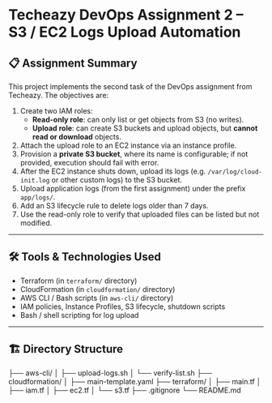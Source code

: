 # Techeazy DevOps Assignment 2 – S3 / EC2 Logs Upload Automation

## 📋 Assignment Summary

This project implements the second task of the DevOps assignment from Techeazy. The objectives are:

1. Create two IAM roles:
   - **Read-only role**: can only list or get objects from S3 (no writes).
   - **Upload role**: can create S3 buckets and upload objects, but **cannot read or download** objects.
2. Attach the upload role to an EC2 instance via an instance profile.
3. Provision a **private S3 bucket**, where its name is configurable; if not provided, execution should fail with error.
4. After the EC2 instance shuts down, upload its logs (e.g. `/var/log/cloud-init.log` or other custom logs) to the S3 bucket.
5. Upload application logs (from the first assignment) under the prefix `app/logs/`.
6. Add an S3 lifecycle rule to delete logs older than 7 days.
7. Use the read-only role to verify that uploaded files can be listed but not modified.

---

## 🛠 Tools & Technologies Used

- Terraform (in `terraform/` directory)  
- CloudFormation (in `cloudformation/` directory)  
- AWS CLI / Bash scripts (in `aws-cli/` directory)  
- IAM policies, Instance Profiles, S3 lifecycle, shutdown scripts  
- Bash / shell scripting for log upload  

---

## 🏗 Directory Structure
├── aws-cli/
│ ├── upload-logs.sh
│ └── verify-list.sh
├── cloudformation/
│ ├── main-template.yaml
├── terraform/
│ ├── main.tf
│ ├── iam.tf
│ ├── ec2.tf
│ └── s3.tf
├── .gitignore
└── README.md
